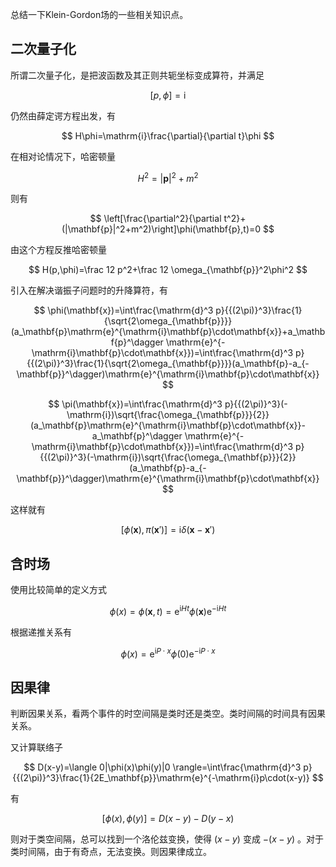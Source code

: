 总结一下Klein-Gordon场的一些相关知识点。

## 二次量子化
所谓二次量子化，是把波函数及其正则共轭坐标变成算符，并满足

$$
[p,\phi]=\mathrm{i}
$$

仍然由薛定谔方程出发，有

$$
H\phi=\mathrm{i}\frac{\partial}{\partial t}\phi
$$

在相对论情况下，哈密顿量

$$
H^2=|\mathbf{p}|^2+m^2
$$

则有

$$
\left[\frac{\partial^2}{\partial t^2}+(|\mathbf{p}|^2+m^2)\right]\phi(\mathbf{p},t)=0
$$

由这个方程反推哈密顿量

$$
H(p,\phi)=\frac 12 p^2+\frac 12 \omega_{\mathbf{p}}^2\phi^2
$$

引入在解决谐振子问题时的升降算符，有

$$
\phi(\mathbf{x})=\int\frac{\mathrm{d}^3 p}{{(2\pi)}^3}\frac{1}{\sqrt{2\omega_{\mathbf{p}}}}(a_\mathbf{p}\mathrm{e}^{\mathrm{i}\mathbf{p}\cdot\mathbf{x}}+a_\mathbf{p}^\dagger \mathrm{e}^{-\mathrm{i}\mathbf{p}\cdot\mathbf{x}})=\int\frac{\mathrm{d}^3 p}{{(2\pi)}^3}\frac{1}{\sqrt{2\omega_{\mathbf{p}}}}(a_\mathbf{p}-a_{-\mathbf{p}}^\dagger)\mathrm{e}^{\mathrm{i}\mathbf{p}\cdot\mathbf{x}}
$$

$$
\pi(\mathbf{x})=\int\frac{\mathrm{d}^3 p}{{(2\pi)}^3}(-\mathrm{i})\sqrt{\frac{\omega_{\mathbf{p}}}{2}}(a_\mathbf{p}\mathrm{e}^{\mathrm{i}\mathbf{p}\cdot\mathbf{x}}-a_\mathbf{p}^\dagger \mathrm{e}^{-\mathrm{i}\mathbf{p}\cdot\mathbf{x}})=\int\frac{\mathrm{d}^3 p}{{(2\pi)}^3}(-\mathrm{i})\sqrt{\frac{\omega_{\mathbf{p}}}{2}}(a_\mathbf{p}-a_{-\mathbf{p}}^\dagger)\mathrm{e}^{\mathrm{i}\mathbf{p}\cdot\mathbf{x}}
$$

这样就有

$$
[\phi(\mathbf{x}),\pi(\mathbf{x}')]=\mathrm{i}\delta(\mathbf{x}-\mathbf{x}')
$$

## 含时场
使用比较简单的定义方式

$$
\phi(x)=\phi(\mathbf{x},t)=\mathrm{e}^{\mathrm{i}H t}\phi(\mathbf{x})\mathrm{e}^{-\mathrm{i}H t}
$$

根据递推关系有

$$
\phi(x)=\mathrm{e}^{\mathrm{i}P\cdot x}\phi(0)\mathrm{e}^{-\mathrm{i}P\cdot x}
$$

## 因果律
判断因果关系，看两个事件的时空间隔是类时还是类空。类时间隔的时间具有因果关系。

又计算联络子

$$
D(x-y)=\langle 0|\phi(x)\phi(y)|0 \rangle=\int\frac{\mathrm{d}^3 p}{{(2\pi)}^3}\frac{1}{2E_\mathbf{p}}\mathrm{e}^{-\mathrm{i}p\cdot(x-y)}
$$

有

$$
[\phi(x),\phi(y)]=D(x-y)-D(y-x)
$$

则对于类空间隔，总可以找到一个洛伦兹变换，使得 $(x-y)$ 变成 $-(x-y)$ 。对于类时间隔，由于有奇点，无法变换。则因果律成立。
